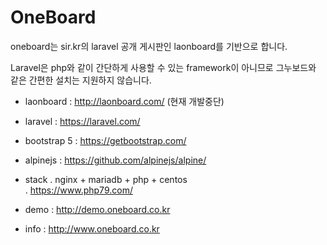 # OneBoard

oneboard는 sir.kr의 laravel 공개 게시판인 laonboard를 기반으로 합니다.

Laravel은 php와 같이 간단하게 사용할 수 있는 framework이 아니므로
그누보드와 같은 간편한 설치는 지원하지 않습니다.

- laonboard : http://laonboard.com/ (현재 개발중단)
- laravel : https://laravel.com/
- bootstrap 5 : https://getbootstrap.com/
- alpinejs : https://github.com/alpinejs/alpine/
- stack
    . nginx + mariadb + php + centos  
    . https://www.php79.com/

- demo : http://demo.oneboard.co.kr
- info : http://www.oneboard.co.kr

